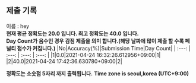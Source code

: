 


  
## 제출 기록  
이름 : hey  
**현재 평균 정확도는 20.0 입니다. 최고 정확도는 40.0 입니다.**  
**Day Count가 음수인 경우 감점 제출을 의미 합니다.(해당 날짜에 많이 제출 할 수록 페널티 점수가 커집니다.)**
|No|Accuracy(%)|Submission Time|Day Count|
| :---: | :---: | :---: | :---: |
|1|0.0|2021-04-24 16:32:26.612956+09:00|1|
|2|40.0|2021-04-24 17:42:36.630780+09:00|2|


**정확도는 소숫점 5자리 까지 출력됩니다.**
**Time zone is seoul,korea (UTC+9:00)**
